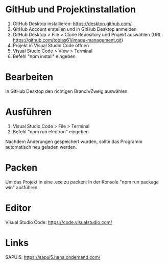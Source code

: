 # GitHub und Projektinstallation
1. GitHub Desktop installieren: https://desktop.github.com/
2. GitHub Account erstellen und in GitHub Desktop anmelden
3. GitHub Desktop > File > Clone Repository und Projekt auswählen (URL: https://github.com/tobias61/image-management.git)
4. Projekt in Visual Studio Code öffnen
5. Visual Studio Code > View > Terminal
6. Befehl "npm install" eingeben

# Bearbeiten
In GitHub Desktop den richtigen Branch/Zweig auswählen.

# Ausführen
1. Visual Studio Code > File > Terminal 
2. Befehl "npm run electron" eingeben 

Nachdem Änderungen gespeichert wurden, sollte das Programm automatisch neu geladen werden.

# Packen
Um das Projekt in eine .exe zu packen: In der Konsole "npm run package win" ausführen

# Editor 
Visual Studio Code: https://code.visualstudio.com/

# Links
SAPUI5: https://sapui5.hana.ondemand.com/
